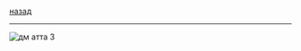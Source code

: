[назад](../../../../ib/ib-1-2.md#Дискретная-математика)
***
![дм атта 3](../../../../images/2-sem/dm/ib/practice/att3/pr1.jpg)